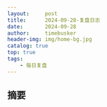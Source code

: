 ```yaml
---
layout:     post
title:      2024-09-28-复盘日志
date:       2024-09-28
author:     timebusker
header-img: img/home-bg.jpg
catalog: true
top: true
tags:
    - 每日复盘
---  
```


## 摘要





